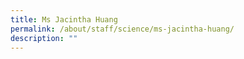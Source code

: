 ```yaml
---
title: Ms Jacintha Huang
permalink: /about/staff/science/ms-jacintha-huang/
description: ""
---
```

